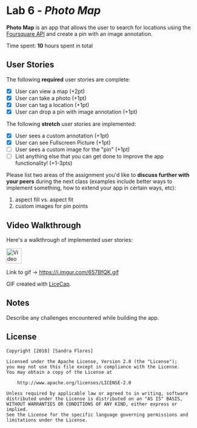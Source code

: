 # Lab 6 - *Photo Map*

**Photo Map** is an app that allows the user to search for locations using the [Foursquare API](https://developer.foursquare.com/docs) and create a pin with an image annotation.

Time spent: **10** hours spent in total

## User Stories

The following **required** user stories are complete:

- [X] User can view a map (+2pt)
- [X] User can take a photo (+1pt)
- [X] User can tag a location (+1pt)
- [X] User can drop a pin with image annotation (+1pt)

The following **stretch** user stories are implemented:

- [X] User sees a custom annotation (+1pt)
- [X] User can see Fullscreen Picture (+1pt)
- [ ] User sees a custom image for the "pin" (+1pt)
- [ ] List anything else that you can get done to improve the app functionality! (+1-3pts)

Please list two areas of the assignment you'd like to **discuss further with your peers** during the next class (examples include better ways to implement something, how to extend your app in certain ways, etc):

1. aspect fill vs. aspect fit
2. custom images for pin points

## Video Walkthrough

Here's a walkthrough of implemented user stories:

<img src='https://i.imgur.com/657BfQK.gif' title='Video Walkthrough' width='40' height='40'  alt='Video Walkthrough'/>

Link to gif -> https://i.imgur.com/657BfQK.gif

GIF created with [LiceCap](http://www.cockos.com/licecap/).

## Notes

Describe any challenges encountered while building the app.

## License

    Copyright [2018] [Sandra Flores]

    Licensed under the Apache License, Version 2.0 (the "License");
    you may not use this file except in compliance with the License.
    You may obtain a copy of the License at

        http://www.apache.org/licenses/LICENSE-2.0

    Unless required by applicable law or agreed to in writing, software
    distributed under the License is distributed on an "AS IS" BASIS,
    WITHOUT WARRANTIES OR CONDITIONS OF ANY KIND, either express or implied.
    See the License for the specific language governing permissions and
    limitations under the License.
